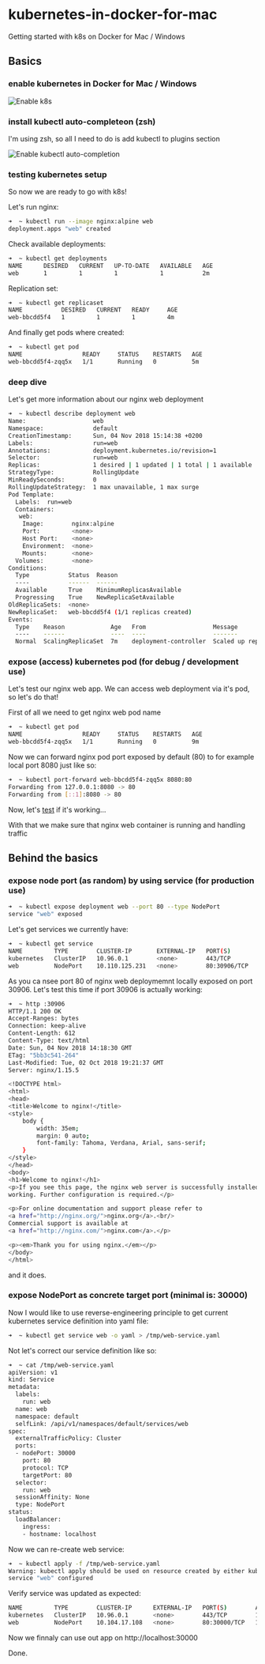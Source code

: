 # kubernetes-in-docker-for-mac
Getting started with k8s on Docker for Mac / Windows

## Basics

### enable kubernetes in Docker for Mac / Windows
![Enable k8s](./01-enable-k8s.png)

### install kubectl auto-completeon (zsh)
I'm using zsh, so all I need to do is add kubectl to plugins section

![Enable kubectl auto-completion](./02-auto-completion.png)

### testing kubernetes setup
So now we are ready to go with k8s!

Let's run nginx:
```bash
➜  ~ kubectl run --image nginx:alpine web
deployment.apps "web" created
```

Check available deployments:
```bash
➜  ~ kubectl get deployments
NAME      DESIRED   CURRENT   UP-TO-DATE   AVAILABLE   AGE
web       1         1         1            1           2m
```

Replication set:
```bash
➜  ~ kubectl get replicaset
NAME           DESIRED   CURRENT   READY     AGE
web-bbcdd5f4   1         1         1         4m
```

And finally get pods where created:
```bash
➜  ~ kubectl get pod
NAME                 READY     STATUS    RESTARTS   AGE
web-bbcdd5f4-zqq5x   1/1       Running   0          5m
```

### deep dive
Let's get more information about our nginx web deployment

```bash
➜  ~ kubectl describe deployment web
Name:                   web
Namespace:              default
CreationTimestamp:      Sun, 04 Nov 2018 15:14:38 +0200
Labels:                 run=web
Annotations:            deployment.kubernetes.io/revision=1
Selector:               run=web
Replicas:               1 desired | 1 updated | 1 total | 1 available | 0 unavailable
StrategyType:           RollingUpdate
MinReadySeconds:        0
RollingUpdateStrategy:  1 max unavailable, 1 max surge
Pod Template:
  Labels:  run=web
  Containers:
   web:
    Image:        nginx:alpine
    Port:         <none>
    Host Port:    <none>
    Environment:  <none>
    Mounts:       <none>
  Volumes:        <none>
Conditions:
  Type           Status  Reason
  ----           ------  ------
  Available      True    MinimumReplicasAvailable
  Progressing    True    NewReplicaSetAvailable
OldReplicaSets:  <none>
NewReplicaSet:   web-bbcdd5f4 (1/1 replicas created)
Events:
  Type    Reason             Age   From                   Message
  ----    ------             ----  ----                   -------
  Normal  ScalingReplicaSet  7m    deployment-controller  Scaled up replica set web-bbcdd5f4 to 1
```

### expose (access) kubernetes pod (for debug / development use)
Let's test our nginx web app. We can access web deployment via it's pod, so let's do that!

First of all we need to get nginx web pod name
```bash
➜  ~ kubectl get pod
NAME                 READY     STATUS    RESTARTS   AGE
web-bbcdd5f4-zqq5x   1/1       Running   0          9m
```

Now we can forward nginx pod port exposed by default (80) to for example local port 8080 just like so:
```bash
➜  ~ kubectl port-forward web-bbcdd5f4-zqq5x 8080:80
Forwarding from 127.0.0.1:8080 -> 80
Forwarding from [::1]:8080 -> 80
```

Now, let's <a href="http://127.0.0.1:8080/" target="_blank">test</a> if it's working...

With that we make sure that nginx web container is running and handling traffic

## Behind the basics

### expose node port (as random) by using service (for production use)

```bash
➜  ~ kubectl expose deployment web --port 80 --type NodePort
service "web" exposed
```

Let's get services we currently have:

```bash
➜  ~ kubectl get service
NAME         TYPE        CLUSTER-IP       EXTERNAL-IP   PORT(S)        AGE
kubernetes   ClusterIP   10.96.0.1        <none>        443/TCP        1h
web          NodePort    10.110.125.231   <none>        80:30906/TCP   50s
```

As you ca nsee port 80 of nginx web deploymemnt locally exposed on port 30906. Let's test this time if port 30906 is actually working:

```bash
➜  ~ http :30906
HTTP/1.1 200 OK
Accept-Ranges: bytes
Connection: keep-alive
Content-Length: 612
Content-Type: text/html
Date: Sun, 04 Nov 2018 14:18:30 GMT
ETag: "5bb3c541-264"
Last-Modified: Tue, 02 Oct 2018 19:21:37 GMT
Server: nginx/1.15.5

<!DOCTYPE html>
<html>
<head>
<title>Welcome to nginx!</title>
<style>
    body {
        width: 35em;
        margin: 0 auto;
        font-family: Tahoma, Verdana, Arial, sans-serif;
    }
</style>
</head>
<body>
<h1>Welcome to nginx!</h1>
<p>If you see this page, the nginx web server is successfully installed and
working. Further configuration is required.</p>

<p>For online documentation and support please refer to
<a href="http://nginx.org/">nginx.org</a>.<br/>
Commercial support is available at
<a href="http://nginx.com/">nginx.com</a>.</p>

<p><em>Thank you for using nginx.</em></p>
</body>
</html>
```

and it does.

### expose NodePort as concrete target port (minimal is: 30000)

Now I would like to use reverse-engineering principle to get current kubernetes service definition into yaml file:

```bash
➜  ~ kubectl get service web -o yaml > /tmp/web-service.yaml
```

Not let's correct our service definition like so:

```bash
➜  ~ cat /tmp/web-service.yaml
apiVersion: v1
kind: Service
metadata:
  labels:
    run: web
  name: web
  namespace: default
  selfLink: /api/v1/namespaces/default/services/web
spec:
  externalTrafficPolicy: Cluster
  ports:
  - nodePort: 30000
    port: 80
    protocol: TCP
    targetPort: 80
  selector:
    run: web
  sessionAffinity: None
  type: NodePort
status:
  loadBalancer:
    ingress:
    - hostname: localhost
```

Now we can re-create web service:

```bash
➜  ~ kubectl apply -f /tmp/web-service.yaml
Warning: kubectl apply should be used on resource created by either kubectl create --save-config or kubectl apply
service "web" configured
```

Verify service was updated as expected:

```bash
NAME         TYPE        CLUSTER-IP      EXTERNAL-IP   PORT(S)        AGE
kubernetes   ClusterIP   10.96.0.1       <none>        443/TCP        1h
web          NodePort    10.104.17.108   <none>        80:30000/TCP   10m
```

Now we finnaly can use out app on http://localhost:30000

Done.
